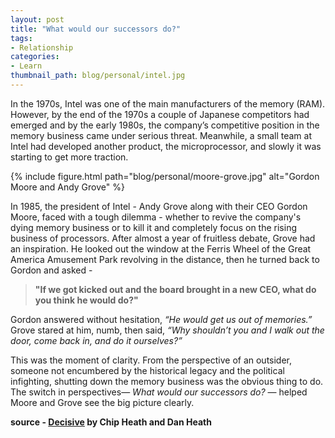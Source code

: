 ```yaml
---
layout: post
title: "What would our successors do?"
tags:
- Relationship
categories:
- Learn
thumbnail_path: blog/personal/intel.jpg
---
```


In the 1970s, Intel was one of the main manufacturers of the memory (RAM). However, by the end of the 1970s a couple of Japanese competitors had emerged and by the early 1980s, the company’s competitive position in the memory business came under serious threat. Meanwhile, a small team at Intel had developed another product, the microprocessor, and slowly it was starting to get more traction.

{% include figure.html path="blog/personal/moore-grove.jpg" alt="Gordon Moore and Andy Grove" %}

In 1985, the president of Intel - Andy Grove along with their CEO Gordon Moore, faced with a tough dilemma - whether to revive the company's dying memory business or to kill it and completely focus on the rising business of processors. After almost a year of fruitless debate, Grove had an inspiration. He looked out the window at the Ferris Wheel of the Great America Amusement Park revolving in the distance, then he turned back to Gordon and asked - 

> **"If we got kicked out and the board brought in a new CEO, what do you think he would do?"**

Gordon answered without hesitation, *“He would get us out of memories.”* Grove stared at him, numb, then said, *“Why shouldn’t you and I walk out the door, come back in, and do it ourselves?”*

This was the moment of clarity. From the perspective of an outsider, someone not encumbered by the historical legacy and the political infighting, shutting down the memory business was the obvious thing to do. The switch in perspectives— *What would our successors do?* — helped Moore and Grove see the big picture clearly.

**source - [Decisive](http://www.amazon.com/Decisive-Make-Better-Choices-Life/dp/0307956393/ref=sr_1_1) by Chip Heath and Dan Heath**